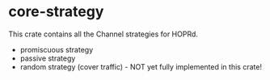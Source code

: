 # core-strategy

This crate contains all the Channel strategies for HOPRd.

- promiscuous strategy
- passive strategy
- random strategy (cover traffic) - NOT yet fully implemented in this crate!